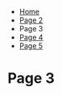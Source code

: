 <ul class="breadcrumb">
  <li><a href="#">Home</a></li>
  <li><a href="#">Page 2</a></li>
  <li>Page 3</li>
  <li><a href="#">Page 4</a></li>
  <li><a href="#">Page 5</a></li>
</ul>

<h1> Page 3 </h1>
